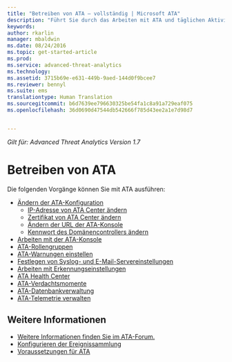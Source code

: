 ```yaml
---
title: "Betreiben von ATA – vollständig | Microsoft ATA"
description: "Führt Sie durch das Arbeiten mit ATA und täglichen Aktivitäten."
keywords: 
author: rkarlin
manager: mbaldwin
ms.date: 08/24/2016
ms.topic: get-started-article
ms.prod: 
ms.service: advanced-threat-analytics
ms.technology: 
ms.assetid: 3715b69e-e631-449b-9aed-144d0f9bcee7
ms.reviewer: bennyl
ms.suite: ems
translationtype: Human Translation
ms.sourcegitcommit: b6d7639ee796630325be54fa1c8a91a729eaf075
ms.openlocfilehash: 36d0690d47544db542666f785d43ee2a1e7d98d7


---
```


*Gilt für: Advanced Threat Analytics Version 1.7*



# <a name="Operate-ATA"></a>Betreiben von ATA

Die folgenden Vorgänge können Sie mit ATA ausführen:

- [Ändern der ATA-Konfiguration](modifying-ata-configuration.md)
  - [IP-Adresse von ATA Center ändern](modifying-ata-config-centerip.md)
  - [Zertifikat von ATA Center ändern](modifying-ata-config-centercert.md)
  - [Ändern der URL der ATA-Konsole](modifying-ata-config-consoleurl.md)
  - [Kennwort des Domänencontrollers ändern](modifying-ata-config-dcpassword.md)
- [Arbeiten mit der ATA-Konsole](working-with-ata-console.md)
- [ATA-Rollengruppen](ata-role-groups.md)
- [ATA-Warnungen einstellen](setting-ata-alerts.md)
- [Festlegen von Syslog- und E-Mail-Servereinstellungen](setting-syslog-email-server-settings.md)
- [Arbeiten mit Erkennungseinstellungen](working-with-detection-settings.md)
- [ATA Health Center](ata-health-center.md)
- [ATA-Verdachtsmomente](working-with-suspicious-activities.md)
- [ATA-Datenbankverwaltung](ata-database-management.md)
- [ATA-Telemetrie verwalten](manage-telemetry-settings.md)


## <a name="See-Also"></a>Weitere Informationen

- [Weitere Informationen finden Sie im ATA-Forum.](https://aka.ms/ata-forum)
- [Konfigurieren der Ereignissammlung](configure-event-collection.md)
- [Voraussetzungen für ATA](/advanced-threat-analytics/plan-design/ata-prerequisites)




<!--HONumber=Sep16_HO4-->


